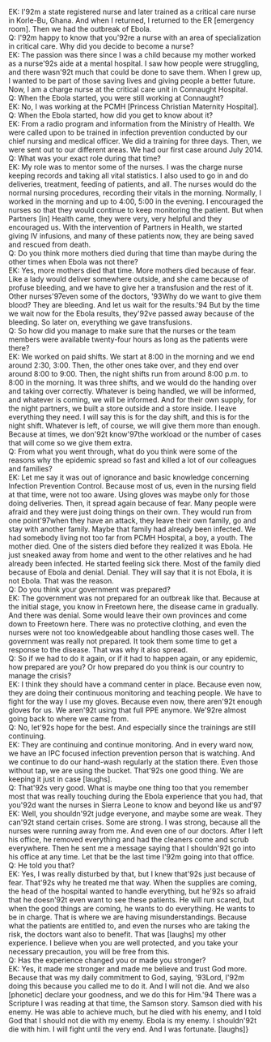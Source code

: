 EK: I\'92m a state registered nurse and later trained as a critical care nurse in Korle-Bu, Ghana. And when I returned, I returned to the ER [emergency room]. Then we had the outbreak of Ebola.\
Q: I\'92m happy to know that you\'92re a nurse with an area of specialization in critical care. Why did you decide to become a nurse?\
EK: The passion was there since I was a child because my mother worked as a nurse\'92s aide at a mental hospital. I saw how people were struggling, and there wasn\'92t much that could be done to save them. When I grew up, I wanted to be part of those saving lives and giving people a better future. Now, I am a charge nurse at the critical care unit in Connaught Hospital.\
Q: When the Ebola started, you were still working at Connaught?\
EK: No, I was working at the PCMH [Princess Christian Maternity Hospital].\
Q: When the Ebola started, how did you get to know about it?\
EK: From a radio program and information from the Ministry of Health. We were called upon to be trained in infection prevention conducted by our chief nursing and medical officer. We did a training for three days. Then, we were sent out to our different areas. We had our first case around July 2014.\
Q: What was your exact role during that time?\
EK: My role was to mentor some of the nurses. I was the charge nurse keeping records and taking all vital statistics. I also used to go in and do deliveries, treatment, feeding of patients, and all. The nurses would do the normal nursing procedures, recording their vitals in the morning. Normally, I worked in the morning and up to 4:00, 5:00 in the evening. I encouraged the nurses so that they would continue to keep monitoring the patient. But when Partners [in] Health came, they were very, very helpful and they encouraged us. With the intervention of Partners in Health, we started giving IV infusions, and many of these patients now, they are being saved and rescued from death.\
Q: Do you think more mothers died during that time than maybe during the other times when Ebola was not there?\
EK: Yes, more mothers died that time. More mothers died because of fear. Like a lady would deliver somewhere outside, and she came because of profuse bleeding, and we have to give her a transfusion and the rest of it. Other nurses\'97even some of the doctors, \'93Why do we want to give them blood? They are bleeding. And let us wait for the results.\'94 But by the time we wait now for the Ebola results, they\'92ve passed away because of the bleeding. So later on, everything we gave transfusions.\
Q: So how did you manage to make sure that the nurses or the team members were available twenty-four hours as long as the patients were there?\
EK:  We worked on paid shifts. We start at 8:00 in the morning and we end around 2:30, 3:00. Then, the other ones take over, and they end over around 8:00 to 9:00. Then, the night shifts run from around 8:00 p.m. to 8:00 in the morning. It was three shifts, and we would do the handing over and taking over correctly. Whatever is being handled, we will be informed, and whatever is coming, we will be informed. And for their own supply, for the night partners, we built a store outside and a store inside. I leave everything they need. I will say this is for the day shift, and this is for the night shift. Whatever is left, of course, we will give them more than enough. Because at times, we don\'92t know\'97the workload or the number of cases that will come so we give them extra.\
Q: From what you went through, what do you think were some of the reasons why the epidemic spread so fast and killed a lot of our colleagues and families?\
EK: Let me say it was out of ignorance and basic knowledge concerning Infection Prevention Control. Because most of us, even in the nursing field at that time, were not too aware. Using gloves was maybe only for those doing deliveries. Then, it spread again because of fear. Many people were afraid and they were just doing things on their own. They would run from one point\'97when they have an attack, they leave their own family, go and stay with another family. Maybe that family had already been infected. We had somebody living not too far from PCMH Hospital, a boy, a youth. The mother died. One of the sisters died before they realized it was Ebola. He just sneaked away from home and went to the other relatives and he had already been infected. He started feeling sick there. Most of the family died because of Ebola and denial. Denial. They will say that it is not Ebola, it is not Ebola. That was the reason.\
Q: Do you think your government was prepared?\
EK: The government was not prepared for an outbreak like that. Because at the initial stage, you know in Freetown here, the disease came in gradually. And there was denial. Some would leave their own provinces and come down to Freetown here. There was no protective clothing, and even the nurses were not too knowledgeable about handling those cases well. The government was really not prepared. It took them some time to get a response to the disease. That was why it also spread.\
Q: So if we had to do it again, or if it had to happen again, or any epidemic, how prepared are you? Or how prepared do you think is our country to manage the crisis?\
EK: I think they should have a command center in place. Because even now, they are doing their continuous monitoring and teaching people. We have to fight for the way I use my gloves. Because even now, there aren\'92t enough gloves for us. We aren\'92t using that full PPE anymore. We\'92re almost going back to where we came from.\
Q: No, let\'92s hope for the best. And especially since the trainings are still continuing.\
EK: They are continuing and continue monitoring. And in every ward now, we have an IPC focused infection prevention person that is watching. And we continue to do our hand-wash regularly at the station there. Even those without tap, we are using the bucket. That\'92s one good thing. We are keeping it just in case [laughs].\
Q: That\'92s very good. What is maybe one thing too that you remember most that was really touching during the Ebola experience that you had, that you\'92d want the nurses in Sierra Leone to know and beyond like us and\'97\
EK: Well, you shouldn\'92t judge everyone, and maybe some are weak. They can\'92t stand certain crises. Some are strong. I was strong, because all the nurses were running away from me. And even one of our doctors. After I left his office, he removed everything and had the cleaners come and scrub everywhere. Then he sent me a message saying that I shouldn\'92t go into his office at any time. Let that be the last time I\'92m going into that office.\
Q: He told you that?\
EK: Yes, I was really disturbed by that, but I knew that\'92s just because of fear. That\'92s why he treated me that way. When the supplies are coming, the head of the hospital wanted to handle everything, but he\'92s so afraid that he doesn\'92t even want to see these patients. He will run scared, but when the good things are coming, he wants to do everything. He wants to be in charge. That is where we are having misunderstandings. Because what the patients are entitled to, and even the nurses who are taking the risk, the doctors want also to benefit. That was [laughs] my other experience. I believe when you are well protected, and you take your necessary precaution, you will be free from this.\
Q: Has the experience changed you or made you stronger?\
EK: Yes, it made me stronger and made me believe and trust God more. Because that was my daily commitment to God, saying, \'93Lord, I\'92m doing this because you called me to do it. And I will not die. And we also [phonetic] declare your goodness, and we do this for Him.\'94 There was a Scripture I was reading at that time, the Samson story.  Samson died with his enemy. He was able to achieve much, but he died with his enemy, and I told God that I should not die with my enemy. Ebola is my enemy. I shouldn\'92t die with him. I will fight until the very end. And I was fortunate. [laughs]}
